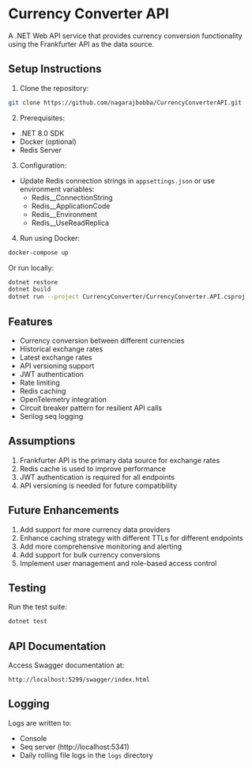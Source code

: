 # Currency Converter API

A .NET Web API service that provides currency conversion functionality using the Frankfurter API as the data source.

## Setup Instructions

1. Clone the repository:
```sh
git clone https://github.com/nagarajbobba/CurrencyConverterAPI.git
```

2. Prerequisites:
- .NET 8.0 SDK
- Docker (optional)
- Redis Server

3. Configuration:
- Update Redis connection strings in `appsettings.json` or use environment variables:
  - Redis__ConnectionString
  - Redis__ApplicationCode
  - Redis__Environment
  - Redis__UseReadReplica

4. Run using Docker:
```sh
docker-compose up
```

Or run locally:
```sh
dotnet restore
dotnet build
dotnet run --project CurrencyConverter/CurrencyConverter.API.csproj
```

## Features

- Currency conversion between different currencies
- Historical exchange rates
- Latest exchange rates
- API versioning support
- JWT authentication
- Rate limiting
- Redis caching
- OpenTelemetry integration
- Circuit breaker pattern for resilient API calls
- Serilog seq logging

## Assumptions

1. Frankfurter API is the primary data source for exchange rates
2. Redis cache is used to improve performance
3. JWT authentication is required for all endpoints
4. API versioning is needed for future compatibility

## Future Enhancements

1. Add support for more currency data providers
2. Enhance caching strategy with different TTLs for different endpoints
3. Add more comprehensive monitoring and alerting
4. Add support for bulk currency conversions
5. Implement user management and role-based access control

## Testing

Run the test suite:
```sh
dotnet test
```

## API Documentation

Access Swagger documentation at:
```
http://localhost:5299/swagger/index.html
```

## Logging

Logs are written to:
- Console
- Seq server (http://localhost:5341)
- Daily rolling file logs in the `logs` directory
